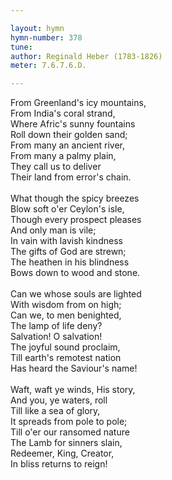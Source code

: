 ```yaml
---

layout: hymn
hymn-number: 378
tune: 
author: Reginald Heber (1783-1826)
meter: 7.6.7.6.D.

---
```

From Greenland's icy mountains,<br>From India's coral strand,<br>Where Afric's sunny fountains<br>Roll down their golden sand;<br>From many an ancient river,<br>From many a palmy plain,<br>They call us to deliver<br>Their land from error's chain.<br><br>What though the spicy breezes<br>Blow soft o'er Ceylon's isle,<br>Though every prospect pleases<br>And only man is vile;<br>In vain with lavish kindness<br>The gifts of God are strewn;<br>The heathen in his blindness<br>Bows down to wood and stone.<br><br>Can we whose souls are lighted<br>With wisdom from on high;<br>Can we, to men benighted,<br>The lamp of life deny?<br>Salvation! O salvation!<br>The joyful sound proclaim,<br>Till earth's remotest nation<br>Has heard the Saviour's name!<br><br>Waft, waft ye winds, His story,<br>And you, ye waters, roll<br>Till like a sea of glory,<br>It spreads from pole to pole;<br>Till o'er our ransomed nature<br>The Lamb for sinners slain,<br>Redeemer, King, Creator,<br>In bliss returns to reign!<br><br><br>
